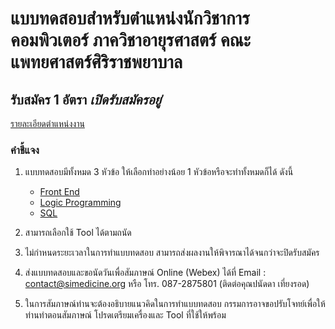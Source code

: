 # แบบทดสอบสำหรับตำแหน่งนักวิชาการคอมพิวเตอร์ ภาควิชาอายุรศาสตร์ คณะแพทยศาสตร์ศิริราชพยาบาล


## รับสมัคร 1 อัตรา _เปิดรับสมัครอยู่_
 
[รายละเอียดตำแหน่งงาน](JobDesc.pdf)


### คำชี้แจง

1. แบบทดสอบมีทั้งหมด 3 หัวข้อ ให้เลือกทำอย่างน้อย 1 หัวข้อหรือจะทำทั้งหมดก็ได้ ดังนี้
    - [Front End](FrontEnd-Testing.pdf)
    - [Logic Programming](logic-programming.md)
    - [SQL](SQL_TEST.pdf)


2. สามารถเลือกใช้ Tool ได้ตามถนัด
3. ไม่กำหนดระยะเวลาในการทำแบบทดสอบ สามารถส่งผลงานให้พิจารณาได้จนกว่าจะปิดรับสมัคร
4. ส่งแบบทดสอบและขอนัดวันเพื่อสัมภาษณ์ Online (Webex) ได้ที่ Email : contact@simedicine.org หรือ โทร. 087-2875801 (ติดต่อคุณปนัดดา เที่ยงรอด)
5. ในการสัมภาษณ์ท่านจะต้องอธิบายแนวคิดในการทำแบบทดสอบ กรรมการอาจขอปรับโจทย์เพื่อให้ท่านทำตอนสัมภาษณ์ โปรดเตรียมเครื่องและ Tool ที่ใช้ให้พร้อม
